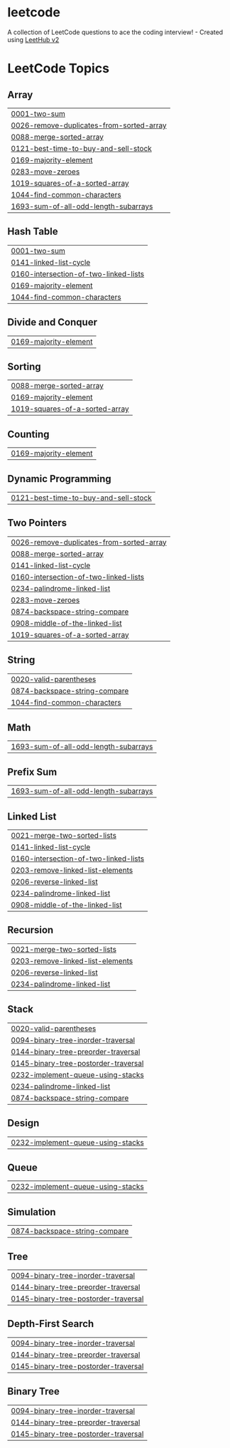 # leetcode
A collection of LeetCode questions to ace the coding interview! - Created using [LeetHub v2](https://github.com/arunbhardwaj/LeetHub-2.0)

<!---LeetCode Topics Start-->
# LeetCode Topics
## Array
|  |
| ------- |
| [0001-two-sum](https://github.com/Sadanki/leetcode/tree/master/0001-two-sum) |
| [0026-remove-duplicates-from-sorted-array](https://github.com/Sadanki/leetcode/tree/master/0026-remove-duplicates-from-sorted-array) |
| [0088-merge-sorted-array](https://github.com/Sadanki/leetcode/tree/master/0088-merge-sorted-array) |
| [0121-best-time-to-buy-and-sell-stock](https://github.com/Sadanki/leetcode/tree/master/0121-best-time-to-buy-and-sell-stock) |
| [0169-majority-element](https://github.com/Sadanki/leetcode/tree/master/0169-majority-element) |
| [0283-move-zeroes](https://github.com/Sadanki/leetcode/tree/master/0283-move-zeroes) |
| [1019-squares-of-a-sorted-array](https://github.com/Sadanki/leetcode/tree/master/1019-squares-of-a-sorted-array) |
| [1044-find-common-characters](https://github.com/Sadanki/leetcode/tree/master/1044-find-common-characters) |
| [1693-sum-of-all-odd-length-subarrays](https://github.com/Sadanki/leetcode/tree/master/1693-sum-of-all-odd-length-subarrays) |
## Hash Table
|  |
| ------- |
| [0001-two-sum](https://github.com/Sadanki/leetcode/tree/master/0001-two-sum) |
| [0141-linked-list-cycle](https://github.com/Sadanki/leetcode/tree/master/0141-linked-list-cycle) |
| [0160-intersection-of-two-linked-lists](https://github.com/Sadanki/leetcode/tree/master/0160-intersection-of-two-linked-lists) |
| [0169-majority-element](https://github.com/Sadanki/leetcode/tree/master/0169-majority-element) |
| [1044-find-common-characters](https://github.com/Sadanki/leetcode/tree/master/1044-find-common-characters) |
## Divide and Conquer
|  |
| ------- |
| [0169-majority-element](https://github.com/Sadanki/leetcode/tree/master/0169-majority-element) |
## Sorting
|  |
| ------- |
| [0088-merge-sorted-array](https://github.com/Sadanki/leetcode/tree/master/0088-merge-sorted-array) |
| [0169-majority-element](https://github.com/Sadanki/leetcode/tree/master/0169-majority-element) |
| [1019-squares-of-a-sorted-array](https://github.com/Sadanki/leetcode/tree/master/1019-squares-of-a-sorted-array) |
## Counting
|  |
| ------- |
| [0169-majority-element](https://github.com/Sadanki/leetcode/tree/master/0169-majority-element) |
## Dynamic Programming
|  |
| ------- |
| [0121-best-time-to-buy-and-sell-stock](https://github.com/Sadanki/leetcode/tree/master/0121-best-time-to-buy-and-sell-stock) |
## Two Pointers
|  |
| ------- |
| [0026-remove-duplicates-from-sorted-array](https://github.com/Sadanki/leetcode/tree/master/0026-remove-duplicates-from-sorted-array) |
| [0088-merge-sorted-array](https://github.com/Sadanki/leetcode/tree/master/0088-merge-sorted-array) |
| [0141-linked-list-cycle](https://github.com/Sadanki/leetcode/tree/master/0141-linked-list-cycle) |
| [0160-intersection-of-two-linked-lists](https://github.com/Sadanki/leetcode/tree/master/0160-intersection-of-two-linked-lists) |
| [0234-palindrome-linked-list](https://github.com/Sadanki/leetcode/tree/master/0234-palindrome-linked-list) |
| [0283-move-zeroes](https://github.com/Sadanki/leetcode/tree/master/0283-move-zeroes) |
| [0874-backspace-string-compare](https://github.com/Sadanki/leetcode/tree/master/0874-backspace-string-compare) |
| [0908-middle-of-the-linked-list](https://github.com/Sadanki/leetcode/tree/master/0908-middle-of-the-linked-list) |
| [1019-squares-of-a-sorted-array](https://github.com/Sadanki/leetcode/tree/master/1019-squares-of-a-sorted-array) |
## String
|  |
| ------- |
| [0020-valid-parentheses](https://github.com/Sadanki/leetcode/tree/master/0020-valid-parentheses) |
| [0874-backspace-string-compare](https://github.com/Sadanki/leetcode/tree/master/0874-backspace-string-compare) |
| [1044-find-common-characters](https://github.com/Sadanki/leetcode/tree/master/1044-find-common-characters) |
## Math
|  |
| ------- |
| [1693-sum-of-all-odd-length-subarrays](https://github.com/Sadanki/leetcode/tree/master/1693-sum-of-all-odd-length-subarrays) |
## Prefix Sum
|  |
| ------- |
| [1693-sum-of-all-odd-length-subarrays](https://github.com/Sadanki/leetcode/tree/master/1693-sum-of-all-odd-length-subarrays) |
## Linked List
|  |
| ------- |
| [0021-merge-two-sorted-lists](https://github.com/Sadanki/leetcode/tree/master/0021-merge-two-sorted-lists) |
| [0141-linked-list-cycle](https://github.com/Sadanki/leetcode/tree/master/0141-linked-list-cycle) |
| [0160-intersection-of-two-linked-lists](https://github.com/Sadanki/leetcode/tree/master/0160-intersection-of-two-linked-lists) |
| [0203-remove-linked-list-elements](https://github.com/Sadanki/leetcode/tree/master/0203-remove-linked-list-elements) |
| [0206-reverse-linked-list](https://github.com/Sadanki/leetcode/tree/master/0206-reverse-linked-list) |
| [0234-palindrome-linked-list](https://github.com/Sadanki/leetcode/tree/master/0234-palindrome-linked-list) |
| [0908-middle-of-the-linked-list](https://github.com/Sadanki/leetcode/tree/master/0908-middle-of-the-linked-list) |
## Recursion
|  |
| ------- |
| [0021-merge-two-sorted-lists](https://github.com/Sadanki/leetcode/tree/master/0021-merge-two-sorted-lists) |
| [0203-remove-linked-list-elements](https://github.com/Sadanki/leetcode/tree/master/0203-remove-linked-list-elements) |
| [0206-reverse-linked-list](https://github.com/Sadanki/leetcode/tree/master/0206-reverse-linked-list) |
| [0234-palindrome-linked-list](https://github.com/Sadanki/leetcode/tree/master/0234-palindrome-linked-list) |
## Stack
|  |
| ------- |
| [0020-valid-parentheses](https://github.com/Sadanki/leetcode/tree/master/0020-valid-parentheses) |
| [0094-binary-tree-inorder-traversal](https://github.com/Sadanki/leetcode/tree/master/0094-binary-tree-inorder-traversal) |
| [0144-binary-tree-preorder-traversal](https://github.com/Sadanki/leetcode/tree/master/0144-binary-tree-preorder-traversal) |
| [0145-binary-tree-postorder-traversal](https://github.com/Sadanki/leetcode/tree/master/0145-binary-tree-postorder-traversal) |
| [0232-implement-queue-using-stacks](https://github.com/Sadanki/leetcode/tree/master/0232-implement-queue-using-stacks) |
| [0234-palindrome-linked-list](https://github.com/Sadanki/leetcode/tree/master/0234-palindrome-linked-list) |
| [0874-backspace-string-compare](https://github.com/Sadanki/leetcode/tree/master/0874-backspace-string-compare) |
## Design
|  |
| ------- |
| [0232-implement-queue-using-stacks](https://github.com/Sadanki/leetcode/tree/master/0232-implement-queue-using-stacks) |
## Queue
|  |
| ------- |
| [0232-implement-queue-using-stacks](https://github.com/Sadanki/leetcode/tree/master/0232-implement-queue-using-stacks) |
## Simulation
|  |
| ------- |
| [0874-backspace-string-compare](https://github.com/Sadanki/leetcode/tree/master/0874-backspace-string-compare) |
## Tree
|  |
| ------- |
| [0094-binary-tree-inorder-traversal](https://github.com/Sadanki/leetcode/tree/master/0094-binary-tree-inorder-traversal) |
| [0144-binary-tree-preorder-traversal](https://github.com/Sadanki/leetcode/tree/master/0144-binary-tree-preorder-traversal) |
| [0145-binary-tree-postorder-traversal](https://github.com/Sadanki/leetcode/tree/master/0145-binary-tree-postorder-traversal) |
## Depth-First Search
|  |
| ------- |
| [0094-binary-tree-inorder-traversal](https://github.com/Sadanki/leetcode/tree/master/0094-binary-tree-inorder-traversal) |
| [0144-binary-tree-preorder-traversal](https://github.com/Sadanki/leetcode/tree/master/0144-binary-tree-preorder-traversal) |
| [0145-binary-tree-postorder-traversal](https://github.com/Sadanki/leetcode/tree/master/0145-binary-tree-postorder-traversal) |
## Binary Tree
|  |
| ------- |
| [0094-binary-tree-inorder-traversal](https://github.com/Sadanki/leetcode/tree/master/0094-binary-tree-inorder-traversal) |
| [0144-binary-tree-preorder-traversal](https://github.com/Sadanki/leetcode/tree/master/0144-binary-tree-preorder-traversal) |
| [0145-binary-tree-postorder-traversal](https://github.com/Sadanki/leetcode/tree/master/0145-binary-tree-postorder-traversal) |
<!---LeetCode Topics End-->